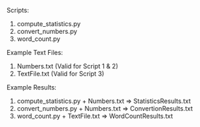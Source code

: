 Scripts:
1. compute_statistics.py
2. convert_numbers.py
3. word_count.py

Example Text Files:
1. Numbers.txt (Valid for Script 1 & 2)
2. TextFile.txt (Valid for Script 3)

Example Results:
1. compute_statistics.py + Numbers.txt => StatisticsResults.txt
2. convert_numbers.py + Numbers.txt => ConvertionResults.txt
3. word_count.py + TextFile.txt => WordCountResults.txt
